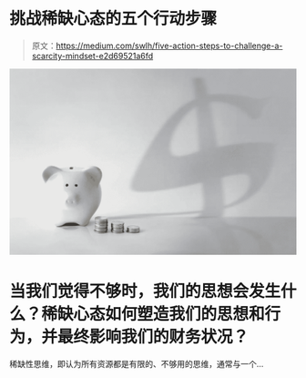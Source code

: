 # 挑战稀缺心态的五个行动步骤

> 原文：<https://medium.com/swlh/five-action-steps-to-challenge-a-scarcity-mindset-e2d69521a6fd>

![](img/38a8c1e00995d0b91f78b3ed6c1c1df3.png)

# 当我们觉得不够时，我们的思想会发生什么？稀缺心态如何塑造我们的思想和行为，并最终影响我们的财务状况？

稀缺性思维，即认为所有资源都是有限的、不够用的思维，通常与一个…